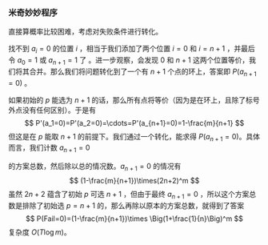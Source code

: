 ###  米奇妙妙程序

直接算概率比较困难，考虑对失败条件进行转化。

找不到 $a_i=0$ 的位置 $i$ ，相当于我们添加了两个位置 $i=0$ 和 $i=n+1$ ，并最后令 $a_0=1$ 或 $a_{n+1}=1$ 了 。进一步观察，会发现 $0$ 和 $n+1$ 这两个位置等价，我们将其合并。那么我们将问题转化到了一个有 $n+1$ 个点的环上，答案即 $P(a_{n+1}=0)$ 。 

如果初始的 $p$ 能选为 $n+1$  的话，那么所有点将等价（因为是在环上，且除了标号外点没有任何区别）。于是有
$$
P'(a_1=0)=P'(a_2=0)=\cdots=P'(a_{n+1}=0)=1-\frac{m}{n+1}
$$
但这是在 $p$ 能取 $n+1$ 的前提下。我们通过一个转化，能求得 $P(a_{n+1}=0)$。具体而言，我们计数 $a_{n+1}=0$

 的方案总数，然后除以总的情况数。$a_{n+1}=0$ 的情况有
$$
(1-\frac{m}{n+1})\times(2n+2)^m
$$
虽然 $2n+2$ 蕴含了初始 $p$ 可选 $n+1$ ，但由于最终 $a_{n+1}=0$ ，所以这个方案总数是排除了初始选 $p=n+1$ 的，那么再除以原本的方案总数，就得到了答案
$$
P(Fail=0)=(1-\frac{m}{n+1})\times \Big(1+\frac{1}{n}\Big)^m
$$
复杂度 $O(T\log m)$。